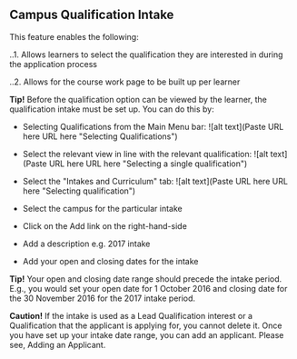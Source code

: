 ## **Campus Qualification Intake**

This feature enables the following:

..1. Allows learners to select the qualification they are interested in during the application process

..2. Allows for the course work page to be built up per learner

**Tip!** Before the qualification option can be viewed by the learner, the qualification intake must be set up. You can do this by:

-	Selecting Qualifications from the Main Menu bar:
![alt text](Paste URL here URL here "Selecting Qualifications")

-	Select the relevant view in line with the relevant qualification:
![alt text](Paste URL here URL here "Selecting a single qualification")

-	Select the "Intakes and Curriculum" tab:
![alt text](Paste URL here URL here "Selecting qualification")

-	Select the campus for the particular intake
-	Click on the Add link on the right-hand-side
-	Add a description e.g. 2017 intake
-	Add your open and closing dates for the intake

**Tip!** Your open and closing date range should precede the intake period. E.g., you would set your open date for 1 October 2016 and closing date for the 30 November 2016 for the 2017 intake period. 

**Caution!** If the intake is used as a Lead Qualification interest or a Qualification that the applicant is applying for, you cannot delete it. 
Once you have set up your intake date range, you can add an applicant. Please see, Adding an Applicant. 

